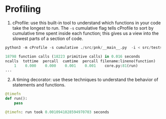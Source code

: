 # Profiling
1. cProfile: use this built-in tool to understand which functions in your code take the longest to run.
The `-s` cumulative flag tells cProfile to sort by cumulative time spent inside each function; this gives us a view into the slowest parts of a section of code.
```python
python3 -m cProfile -s cumulative ./src/pnk/__main__.py  -i < src/tests/one.txt

18798 function calls (18223 primitive calls) in 0.016 seconds
ncalls  tottime  percall  cumtime  percall filename:lineno(function)
    1    0.000    0.000    0.001    0.001    core.py:81(run)
...
```
2. A timing decorator: use these techniques to understand the behavior of statements and functions.
```python
@timefn
def run():
    pass

@timefn: run took 0.0010941028594970703 seconds
```